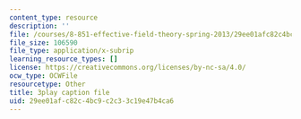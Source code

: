 ```yaml
---
content_type: resource
description: ''
file: /courses/8-851-effective-field-theory-spring-2013/29ee01afc82c4bc9c2c33c19e47b4ca6_DdY98Zaff5I.srt
file_size: 106590
file_type: application/x-subrip
learning_resource_types: []
license: https://creativecommons.org/licenses/by-nc-sa/4.0/
ocw_type: OCWFile
resourcetype: Other
title: 3play caption file
uid: 29ee01af-c82c-4bc9-c2c3-3c19e47b4ca6
---
```

